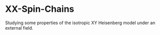 # XX-Spin-Chains
Studying some properties of the isotropic XY Heisenberg model under an external field. 
